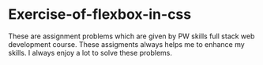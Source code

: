 # Exercise-of-flexbox-in-css
These are assignment problems which are given by PW skills full stack web development course.
These assigments always helps me to enhance my skills. I always enjoy a lot to solve these problems.

